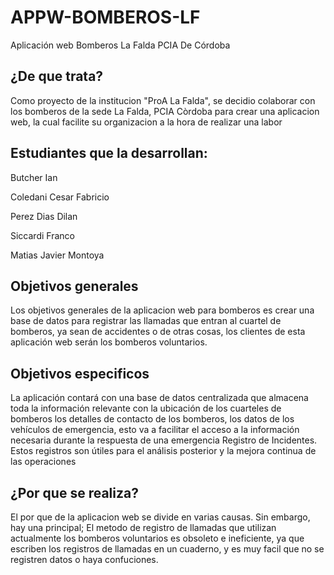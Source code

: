 # APPW-BOMBEROS-LF

 Aplicación web Bomberos La Falda PCIA De Córdoba 

## ¿De que trata?

 Como proyecto de la institucion "ProA La Falda", se decidio colaborar con los bomberos de la sede La Falda, PCIA Còrdoba para crear una aplicacion web, la cual facilite su organizacion a la hora de realizar una labor

## Estudiantes que la desarrollan:
  
  Butcher Ian
  
  Coledani Cesar Fabricio
  
  Perez Dias Dilan
  
  Siccardi Franco

  Matias Javier Montoya

## Objetivos generales
 
 Los objetivos generales de la aplicacion web para bomberos es  crear una base de datos para registrar las llamadas que entran al cuartel de bomberos, ya sean de accidentes o de otras cosas, los clientes de esta aplicación web serán los bomberos voluntarios.

## Objetivos especificos
 
 La aplicación contará con una base de datos centralizada que almacena toda la información relevante con la ubicación de los cuarteles de bomberos los detalles de contacto de 
 los bomberos, los datos de los vehículos  de emergencia, esto va a facilitar el acceso a la información  necesaria durante la respuesta de una emergencia  Registro de Incidentes. Estos registros son útiles para el análisis posterior y la mejora continua de las operaciones

## ¿Por que se realiza?
 
 El por que de la aplicacion web se divide en varias causas. Sin embargo, hay una principal; El metodo de registro de llamadas que utilizan actualmente los bomberos voluntarios es obsoleto e ineficiente, ya que escriben los registros de llamadas en un cuaderno, y es muy facil que no se registren datos o haya confuciones.